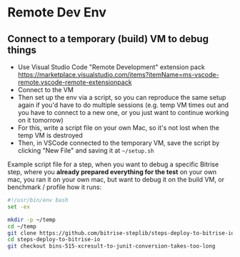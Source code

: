 # Remote Dev Env

## Connect to a temporary (build) VM to debug things

- Use Visual Studio Code "Remote Development" extension pack https://marketplace.visualstudio.com/items?itemName=ms-vscode-remote.vscode-remote-extensionpack
- Connect to the VM
- Then set up the env via a script, so you can reproduce the same setup again if you'd have to do multiple sessions (e.g. temp VM times out and you have to connect to a new one, or you just want to continue working on it tomorrow)
- For this, write a script file on your own Mac, so it's not lost when the temp VM is destroyed
- Then, in VSCode connected to the temporary VM, save the script by clicking "New File" and saving it at `~/setup.sh`

Example script file for a step, when you want to debug a specific Bitrise step, where you **already prepared everything for the test**
on your own mac, you ran it on your own mac, but want to debug it on the build VM, or benchmark / profile how it runs:

```bash
#!/usr/bin/env bash
set -ex

mkdir -p ~/temp
cd ~/temp
git clone https://github.com/bitrise-steplib/steps-deploy-to-bitrise-io.git
cd steps-deploy-to-bitrise-io
git checkout bins-515-xcresult-to-junit-conversion-takes-too-long
```
